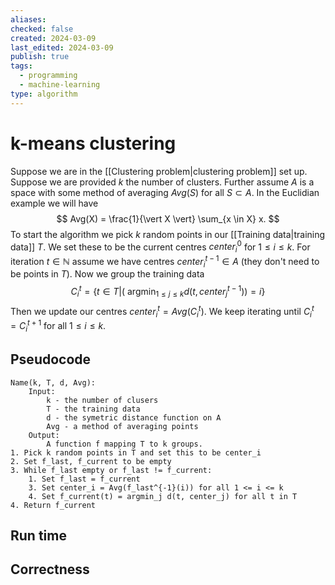 ```yaml
---
aliases: 
checked: false
created: 2024-03-09
last_edited: 2024-03-09
publish: true
tags:
  - programming
  - machine-learning
type: algorithm
---
```

# k-means clustering

Suppose we are in the [[Clustering problem|clustering problem]] set up. Suppose we are provided $k$ the number of clusters. Further assume $A$ is a space with some method of averaging $Avg(S)$ for all $S \subset A$. In the Euclidian example we will have 
$$
Avg(X) = \frac{1}{\vert X \vert} \sum_{x \in X} x.
$$
To start the algorithm we pick $k$ random points in our [[Training data|training data]] $T$. We set these to be the current centres $center^0_i$ for $1 \leq i \leq k$. For iteration $t \in \mathbb{N}$ assume we have centres $center_i^{t-1} \in A$ (they don't need to be points in $T$). Now we group the training data
$$
C^t_i = \left \{t \in T \Bigg \vert \left ( \mbox{ arg}\min_{1 \leq j \leq k} d(t, center_j^{t-1}) \right ) = i \right \}
$$
Then we update our centres $center_i^t = Avg(C_i^t)$. We keep iterating until $C_i^t = C_i^{t+1}$ for all $1 \leq i \leq k$. 

## Pseudocode

```pseudocode
Name(k, T, d, Avg):
	Input:
		k - the number of clusers
		T - the training data
		d - the symetric distance function on A
		Avg - a method of averaging points
	Output:
		A function f mapping T to k groups.
1. Pick k random points in T and set this to be center_i
2. Set f_last, f_current to be empty
3. While f_last empty or f_last != f_current:
	1. Set f_last = f_current
	3. Set center_i = Avg(f_last^{-1}(i)) for all 1 <= i <= k
	4. Set f_current(t) = argmin_j d(t, center_j) for all t in T
4. Return f_current
```

## Run time



## Correctness

